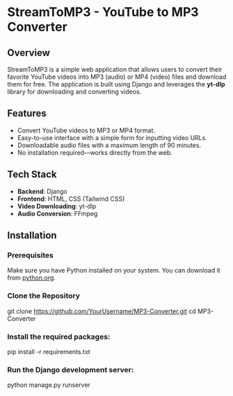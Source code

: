 # StreamToMP3 - YouTube to MP3 Converter

## Overview
StreamToMP3 is a simple web application that allows users to convert their favorite YouTube videos into MP3 (audio) or MP4 (video) files and download them for free. The application is built using Django and leverages the **yt-dlp** library for downloading and converting videos.

## Features
- Convert YouTube videos to MP3 or MP4 format.
- Easy-to-use interface with a simple form for inputting video URLs.
- Downloadable audio files with a maximum length of 90 minutes.
- No installation required—works directly from the web.

## Tech Stack
- **Backend**: Django
- **Frontend**: HTML, CSS (Tailwind CSS)
- **Video Downloading**: yt-dlp
- **Audio Conversion**: FFmpeg

## Installation

### Prerequisites
Make sure you have Python installed on your system. You can download it from [python.org](https://www.python.org/).

### Clone the Repository
git clone https://github.com/YourUsername/MP3-Converter.git
cd MP3-Converter

### Install the required packages:
pip install -r requirements.txt

### Run the Django development server:
python manage.py runserver

